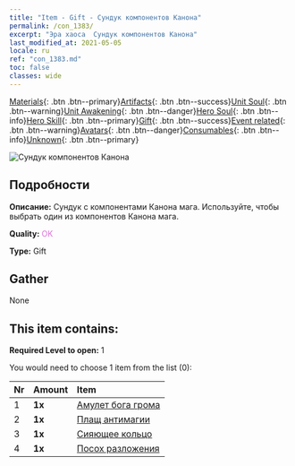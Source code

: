 ```yaml
---
title: "Item - Gift - Сундук компонентов Канона"
permalink: /con_1383/
excerpt: "Эра хаоса  Сундук компонентов Канона"
last_modified_at: 2021-05-05
locale: ru
ref: "con_1383.md"
toc: false
classes: wide
---
```

 [Materials](/ItemsRU/){: .btn .btn--primary}[Artifacts](/ItemsRU/Artifacts/){: .btn .btn--success}[Unit Soul](/ItemsRU/UnitSoul/){: .btn .btn--warning}[Unit Awakening](/ItemsRU/UnitAwakening/){: .btn .btn--danger}[Hero Soul](/ItemsRU/HeroSoul/){: .btn .btn--info}[Hero Skill](/ItemsRU/HeroSkill/){: .btn .btn--primary}[Gift](/ItemsRU/Gift/){: .btn .btn--success}[Event related](/ItemsRU/Events/){: .btn .btn--warning}[Avatars](/ItemsRU/Avatars/){: .btn .btn--danger}[Consumables](/ItemsRU/Consumables/){: .btn .btn--info}[Unknown](/ItemsRU/Unknown/){: .btn .btn--primary}

 ![Сундук компонентов Канона](/images/t/i_906060.png)

## Подробности
 **Описание:** Сундук с компонентами Канона мага. Используйте, чтобы выбрать один из компонентов Канона мага.

 **Quality:** <span style="color: #DA70D6">OK</span>

 **Type:** Gift

## Gather

  None

## This item contains:

 **Required Level to open:** 1

 You would need to choose 1 item from the list (0):

  | Nr | Amount |     Item    |
  |:---|:-------|:------------|
  | 1 |  **1x** | [Амулет бога грома](/ItemsRU/art_136/) |  | 
  | 2 |  **1x** | [Плащ антимагии](/ItemsRU/art_137/) |  | 
  | 3 |  **1x** | [Сияющее кольцо](/ItemsRU/art_138/) |  | 
  | 4 |  **1x** | [Посох разложения](/ItemsRU/art_139/) |  | 
